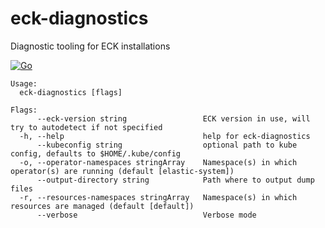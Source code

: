 # eck-diagnostics
Diagnostic tooling for ECK installations

[![Go](https://github.com/elastic/eck-diagnostics/actions/workflows/go.yml/badge.svg?branch=main)](https://github.com/elastic/eck-diagnostics/actions/workflows/go.yml)

```
Usage:
  eck-diagnostics [flags]

Flags:
      --eck-version string                 ECK version in use, will try to autodetect if not specified
  -h, --help                               help for eck-diagnostics
      --kubeconfig string                  optional path to kube config, defaults to $HOME/.kube/config
  -o, --operator-namespaces stringArray    Namespace(s) in which operator(s) are running (default [elastic-system])
      --output-directory string            Path where to output dump files
  -r, --resources-namespaces stringArray   Namespace(s) in which resources are managed (default [default])
      --verbose                            Verbose mode

```
